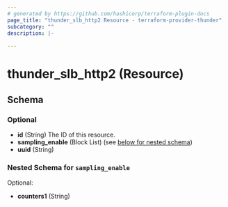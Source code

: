 ```yaml
---
# generated by https://github.com/hashicorp/terraform-plugin-docs
page_title: "thunder_slb_http2 Resource - terraform-provider-thunder"
subcategory: ""
description: |-
  
---
```


# thunder_slb_http2 (Resource)





<!-- schema generated by tfplugindocs -->
## Schema

### Optional

- **id** (String) The ID of this resource.
- **sampling_enable** (Block List) (see [below for nested schema](#nestedblock--sampling_enable))
- **uuid** (String)

<a id="nestedblock--sampling_enable"></a>
### Nested Schema for `sampling_enable`

Optional:

- **counters1** (String)



